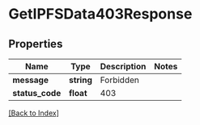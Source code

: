 # GetIPFSData403Response

## Properties

Name | Type | Description | Notes
------------ | ------------- | ------------- | -------------
**message** | **string** | Forbidden |
**status_code** | **float** | 403 |

[[Back to Index]](../index.md)
